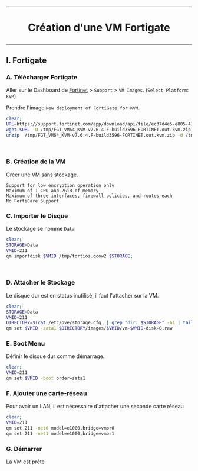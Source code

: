 ---------------------------------------------------------------------------------------------------------------------------------------
# <p align='center'> Création d'une VM Fortigate </p>
---------------------------------------------------------------------------------------------------------------------------------------
## I. Fortigate
### A. Télécharger Fortigate
Aller sur le Dashboard de [Fortinet](https://support.fortinet.com/asset/#/dashboard) > `Support` > `VM Images`.  (`Select Platform`: `KVM`)

Prendre l'image `New deployment of FortiGate for KVM`.

```bash
clear;
URL=https://support.fortinet.com/app/download/api/file/ec37d4e5-e805-41e4-98dd-43d04743181f
wget $URL -O /tmp/FGT_VM64_KVM-v7.6.4.F-build3596-FORTINET.out.kvm.zip;
unzip  /tmp/FGT_VM64_KVM-v7.6.4.F-build3596-FORTINET.out.kvm.zip -d /tmp;
```

<br />

### B. Création de la VM
Créer une VM sans stockage.

```
Support for low encryption operation only
Maximum of 1 CPU and 2GiB of memory
Maximum of three interfaces, firewall policies, and routes each
No FortiCare Support
```


### C. Importer le Disque
Le stockage se nomme `Data`
```bash
clear;
STORAGE=Data
VMID=211
qm importdisk $VMID /tmp/fortios.qcow2 $STORAGE;
```

<br />

### D. Attacher le Stockage
Le disque dur est en status inutilisé, il faut l'attacher sur la VM.

```bash
clear;
STORAGE=Data
VMID=211
DIRECTORY=$(cat /etc/pve/storage.cfg  | grep "dir: $STORAGE" -A1 | tail -n 1 | cut -d " " -f 2)
qm set $VMID -sata1 $DIRECTORY/images/$VMID/vm-$VMID-disk-0.raw
```

### E. Boot Menu
Définir le disque dur comme démarrage.

```bash
clear;
VMID=211
qm set $VMID -boot order=sata1
```

### F. Ajouter une carte-réseau
Pour avoir un LAN, il est nécessaire d'attacher une seconde carte réseau
```bash
clear;
VMID=211
qm set 211 -net0 model=e1000,bridge=vmbr0
qm set 211 -net1 model=e1000,bridge=vmbr1
```

### G. Démarrer
La VM est prête

<br/>

